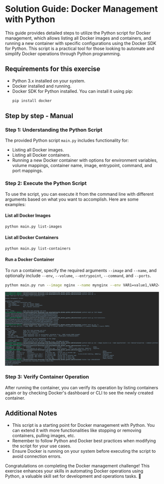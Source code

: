 # Solution Guide: Docker Management with Python

This guide provides detailed steps to utilize the Python script for Docker management, which allows listing all Docker images and containers, and running a new container with specific configurations using the Docker SDK for Python. This script is a practical tool for those looking to automate and simplify Docker operations through Python programming.

## Requirements for this exercise

- Python 3.x installed on your system.
- Docker installed and running.
- Docker SDK for Python installed. You can install it using pip:
  ```bash
  pip install docker
  ```

## Step by step - Manual

### Step 1: Understanding the Python Script

The provided Python script `main.py` includes functionality for:

- Listing all Docker images.
- Listing all Docker containers.
- Running a new Docker container with options for environment variables, volume mappings, container name, image, entrypoint, command, and port mappings.

### Step 2: Execute the Python Script

To use the script, you can execute it from the command line with different arguments based on what you want to accomplish. Here are some examples:

#### List all Docker Images

```bash
python main.py list-images
```

#### List all Docker Containers

```bash
python main.py list-containers
```

#### Run a Docker Container

To run a container, specify the required arguments `--image` and `--name`, and optionally include `--env`, `--volume`, `--entrypoint`, `--command`, and `--ports`.

```bash
python main.py run --image nginx --name mynginx --env VAR1=value1,VAR2=value2 --volume /host/path:/container/path --entrypoint "/entrypoint.sh" --command "nginx -g 'daemon off;'" --ports 80:80
```

![Example execution](../img/cli-usage.png)

### Step 3: Verify Container Operation

After running the container, you can verify its operation by listing containers again or by checking Docker's dashboard or CLI to see the newly created container.

## Additional Notes

- This script is a starting point for Docker management with Python. You can extend it with more functionalities like stopping or removing containers, pulling images, etc.
- Remember to follow Python and Docker best practices when modifying the script for your use cases.
- Ensure Docker is running on your system before executing the script to avoid connection errors.

Congratulations on completing the Docker management challenge! This exercise enhances your skills in automating Docker operations using Python, a valuable skill set for development and operations tasks. 🚀
